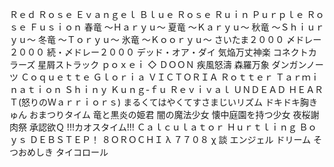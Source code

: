 <!--
幽玄ノ乱
双竜ノ乱
紫煌ノ乱
燎原ノ舞
-->

Ｒｅｄ Ｒｏｓｅ Ｅｖａｎｇｅｌ
Ｂｌｕｅ Ｒｏｓｅ Ｒｕｉｎ
Ｐｕｒｐｌｅ Ｒｏｓｅ Ｆｕｓｉｏｎ
春竜 ～Ｈａｒｙｕ～
夏竜 ～Ｋａｒｙｕ～
秋竜 ～Ｓｈｉｕｒｙｕ～
冬竜 ～Ｔｏｒｙｕ～
氷竜 ～Ｋｏｏｒｙｕ～
さいたま２０００
〆ドレー２０００
続・〆ドレー２０００
デッド・オア・ダイ
気焔万丈神楽
コネクトカラーズ
星屑ストラック
ｐｏｘｅｉ ◇ ＤＯＯＮ
疾風怒濤
森羅万象
ダンガンノーツ
Ｃｏｑｕｅｔｔｅ
Ｇｌｏｒｉａ
ＶＩＣＴＯＲＩＡ
Ｒｏｔｔｅｒ Ｔａｒｍｉｎａｔｉｏｎ
Ｓｈｉｎｙ Ｋｕｎｇ-ｆｕ Ｒｅｖｉｖａｌ
ＵＮＤＥＡＤ ＨＥＡＲＴ(怒りのＷａｒｒｉｏｒｓ)
まるくてはやくてすさまじいリズム
ドキドキ胸きゅん おまつりタイム
竜と黒炎の姫君
闇の魔法少女
懐中庭園を持つ少女
夜桜謝肉祭
承認欲Ｑ
!!!カオスタイム!!!
Ｃａｌｃｕｌａｔｏｒ
Ｈｕｒｔｌｉｎｇ Ｂｏｙｓ
ＤＥＢＳＴＥＰ！
８ＯＲＯＣＨＩ
λ ７７０８
χ 談
エンジェル ドリーム
そつおめしき
タイコロール
